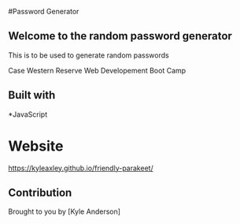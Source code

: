 #Password Generator

## Welcome to the random password generator
This is to be used to generate random passwords

Case Western Reserve Web Developement Boot Camp

## Built with 
*JavaScript

# Website
https://kyleaxley.github.io/friendly-parakeet/

## Contribution
Brought to you by [Kyle Anderson]

